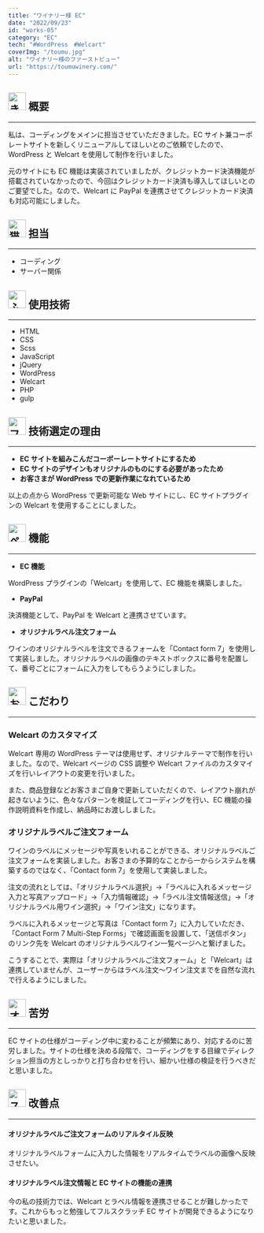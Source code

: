 ```yaml
---
title: "ワイナリー様 EC"
date: "2022/09/23"
id: "works-05"
category: "EC"
tech: "#WordPress　#Welcart"
coverImg: "/toumu.jpg"
alt: "ワイナリー様のファーストビュー"
url: "https://toumuwinery.com/"
---
```


<h2>
<img src="/fox.svg" alt="きつねのイラスト" width="36px" height="36px" loading="lazy">
<strong>概要</strong>
</h2>

---

私は、コーディングをメインに担当させていただきました。EC サイト兼コーポレートサイトを新しくリニューアルしてほしいとのご依頼でしたので、WordPress と Welcart を使用して制作を行いました。

元のサイトにも EC 機能は実装されていましたが、クレジットカード決済機能が搭載されていなかったので、今回はクレジットカード決済も導入してほしいとのご要望でした。なので、Welcart に PayPal を連携させてクレジットカード決済も対応可能にしました。

<h2>
<img src="/cat.svg" alt="猫のイラスト" width="36px" height="36px" loading="lazy">
<strong>担当</strong>
</h2>

---

- コーディング
- サーバー関係

<h2>
<img src="/owl.svg" alt="ふくろうのイラスト" width="36px" height="36px" loading="lazy">
<strong>使用技術</strong>
</h2>

---

- HTML
- CSS
- Scss
- JavaScript
- jQuery
- WordPress
- Welcart
- PHP
- gulp

<h2>
<img src="/flamingo.svg" alt="フラミンゴのイラスト" width="36px" height="36px" loading="lazy">
<strong>技術選定の理由</strong>
</h2>

---

- **EC サイトを組みこんだコーポーレートサイトにするため**
- **EC サイトのデザインもオリジナルのものにする必要があったため**
- **お客さまが WordPress での更新作業になれているため**

以上の点から WordPress で更新可能な Web サイトにし、EC サイトプラグインの Welcart を使用することにしました。

<h2>
<img src="/penguin.svg" alt="ペンギンのイラスト" width="36px" height="36px" loading="lazy">
<strong>機能</strong>
</h2>

---

- **EC 機能**

WordPress プラグインの「Welcart」を使用して、EC 機能を構築しました。

- **PayPal**

決済機能として、PayPal を Welcart と連携させています。

- **オリジナルラベル注文フォーム**

ワインのオリジナルラベルを注文できるフォームを「Contact form 7」を使用して実装しました。オリジナルラベルの画像のテキストボックスに番号を配置して、番号ごとにフォームに入力をしてもらうようにしました。

<h2>
<img src="/monkey.svg" alt="お猿さんのイラスト" width="36px" height="36px" loading="lazy">
<strong>こだわり</strong>
</h2>

---

### Welcart のカスタマイズ<br>

Welcart 専用の WordPress テーマは使用せず、オリジナルテーマで制作を行いました。なので、Welcart ページの CSS 調整や Welcart ファイルのカスタマイズを行いレイアウトの変更を行いました。

また、商品登録などお客さまご自身で更新していただくので、レイアウト崩れが起きないように、色々なパターンを検証してコーディングを行い、EC 機能の操作説明資料を作成し、納品時にお渡ししました。

### オリジナルラベルご注文フォーム

ワインのラベルにメッセージや写真をいれることができる、オリジナルラベルご注文フォームを実装しました。お客さまの予算的なことから一からシステムを構築するのではなく、「Contact form 7」を使用して実装しました。

注文の流れとしては、「オリジナルラベル選択」→「ラベルに入れるメッセージ入力と写真アップロード」→「入力情報確認」→「ラベル注文情報送信」→「オリジナルラベル用ワイン選択」→「ワイン注文」になります。

ラベルに入れるメッセージと写真は「Contact form 7」に入力していただき、「Contact Form 7 Multi-Step Forms」で確認画面を設置して、「送信ボタン」のリンク先を Welcart のオリジナルラベルワイン一覧ページへと繋げました。

こうすることで、実際は「オリジナルラベルご注文フォーム」と「Welcart」は連携していませんが、ユーザーからはラベル注文〜ワイン注文までを自然な流れで行えるようにしました。

<h2>
<img src="/wolf.svg" alt="オオカミのイラスト" width="36px" height="36px" loading="lazy">
<strong>苦労</strong>
</h2>

---

EC サイトの仕様がコーディング中に変わることが頻繁にあり、対応するのに苦労しました。サイトの仕様を決める段階で、コーディングをする目線でディレクション担当の方としっかりと打ち合わせを行い、細かい仕様の検証を行うべきだと思いました。

<h2>
<img src="/skunk.svg" alt="スカンクのイラスト" width="36px" height="36px" loading="lazy">
<strong>改善点</strong>
</h2>

---

#### オリジナルラベルご注文フォームのリアルタイル反映<br>

オリジナルラベルフォームに入力した情報をリアルタイムでラベルの画像へ反映させたい。

#### オリジナルラベル注文情報と EC サイトの機能の連携<br>

今の私の技術力では、Welcart とラベル情報を連携させることが難しかったです。これからもっと勉強してフルスクラッチ EC サイトが開発できるようになりたいと思いました。
